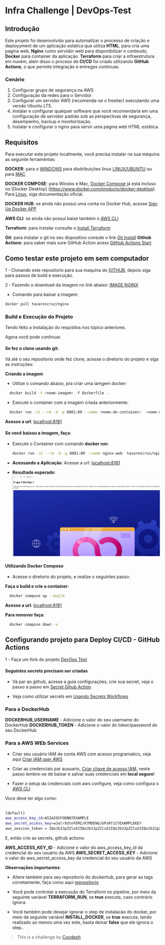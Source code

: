 # Infra Challenge | DevOps-Test

## Introdução

Este projeto foi desenvolvido para automatizar o processo de criação e deployyment de um aplicação estatica que utiliza **HTML**, para cria uma pagina web, **Nginx** como servidor web para disponibilizar o conteudo, **Docker** para container da aplicação. **Terraform** para criar a infraestrutura em nuvem, além disso o proceso de **CI/CD** foi criado utilizando **GitHub Actions**, o que permite integração e entregas continuas.

### Cenário
1. Configurar grupo de segurança na AWS
2. Configuração da redes para o Servidor
3. Configurar um servidor AWS (recomenda-se o freetier) executando uma versão Ubuntu LTS.
4. Instalar e configurar qualquer software que você recomendaria em uma configuração de servidor padrão sob as perspectivas de segurança, desempenho, backup e monitorização.
5. Instalar e configurar o nginx para servir uma página web HTML estática.

## Requisitos 

Para executar este projeto localmente, você precisa instalar na sua máquina as seguinte ferramentas:

**DOCKER**:  para o [WINDOWS](https://docs.docker.com/desktop/setup/install/windows-install) para disdribuições linux [LINUX/UBUNTU](https://docs.docker.com/engine/install/ubuntu) ou para [MAC](https://docs.docker.com/desktop/setup/install/mac-install)

**DOCKER COMPOSE**: para Windos e Mac, [Docker Compose](https://docs.docker.com/desktop/setup/install/mac-install) já está incluso no [Docker Desktop] (https://www.docker.com/products/docker-desktop).
Para [Linux](https://www.docker.com/products/docker-desktop), siga documentação oficial.

**DOCKER HUB**: se ainda não possui uma conta no Docker Hub, acesse [Sign Up Docker APP](https://app.docker.com/signup/)

**AWS CLI**: se ainda não possui baixe também o [AWS CLI](https://docs.aws.amazon.com/pt_br/cli/v1/userguide/cli-chap-install.html)

**Terraform**: para instalar consulte o [Install Terraform](https://developer.hashicorp.com/terraform/tutorials/aws-get-started/install-cli)

**Git**: para instalar o git no seu dispositivo consute o link [Git Install](https://github.com/git-guides/install-git)
**Github Actions**: para saber mais sore GitHub Action acess [GitHub Actions Start](https://docs.github.com/en/actions/writing-workflows/quickstart)

## Como testar este projeto em sem computador

1 - Clonando este repositorio para sua maquina do [GITHUB](https://github.com/adilson-tavares/devops-test), depois siga para passos de build e execução.

2 - Fazendo o download da imagem no link abaixo:
[IMAGE NGINX](https://hub.docker.com/repository/docker/tavarescruz/nginx/tags)

- Comando para baixar a imagem: 
```bash
docker pull tavarescruz/nginx
```

### Build e Execução do Projeto
 
Tendo feito a instalação do requisitos nos tópico anteriores.

Agora você pode continuar.

#### Se fez o clone usando git: 

Vá até o seu repositorio onde fez clone, acesse o diretorio do projeto e siga as instruções:

**Criando a imagem**

- Utilize o comando abaixo, pra criar uma iamgem docker:
```bash
  docker build -t <nome-imagem> -f Dockerfile . 

```

- Execute o container com a imagem criada anteriormente:

```bash
  docker run -it --rm -d -p 8081:80 --name <nome-do-container>  <nome-da-imagem>

```

**Acesse a url**: [localhost:8181](http://localhost:8181)

#### Se você baixou a imagem, faça: 

- Execute o Container com comando **docker run**:
    ```bash
    docker run -it --rm -d -p 8081:80 --name nginx-web  tavarescruz/nginx

    ```
- **Acessando a Aplicação**:
   Acesse a url: [localhost:8181](http://localhost:8181)

- **Resultado esperado**:
![DevOps](./app/assets/image/visulizacao-localhost.png)


#### Utilizando Docker Compose

- Acesse o diretorio do projeto, e realize o seguintes passo:

**Faça o build  e crie o container**:

```bash
  docker compose up --build 

```

**Acesse a url**: [localhost:8181](http://localhost:8181)

**Para remover faça**:
```bash
  docker compose down -v 

```

## Configurando projeto para Deploy CI/CD - GitHub Actions

1 - Faça um fork do projeto [DevOps Test](https://github.com/adilson-tavares/devops-test/fork)

#### Seguintes secrets precisam ser criadas

- Vá par ao github, acesse a guia configurações, crie sua secret, veja o passo a passo em [Secret Gihub Action](https://docs.github.com/pt/actions/security-for-github-actions/security-guides/using-secrets-in-github-actions)

- Veja como utilizar secrets em [Usando Secrets Workflows](https://docs.github.com/pt/actions/security-for-github-actions/security-guides/using-secrets-in-github-actions#using-secrets-in-a-workflow)

### Para o DockerHub

**DOCKERHUB_USERNAME** - Adicione o valor do seu username do DockerHub
**DOCKERHUB_TOKEN** - Adicione o valor do token/password do seu DockerHub

### Para a AWS WEb Services

- Criar seu usuário IAM de conta AWS com acesso programatico, veja aqui [Criar IAM user AWS](https://docs.aws.amazon.com/pt_br/keyspaces/latest/devguide/access.credentials.IAM.html)

- Criar as credenciais par ausuario, [Criar chave de acesso IAM](https://docs.aws.amazon.com/pt_br/keyspaces/latest/devguide/create.keypair.html), neste passo lembre-se de baixar e salvar suas credenciais em **local seguro**!

- Fazer o setup da credenciais com aws configure, veja como configura o [AWS CLI](https://docs.aws.amazon.com/pt_br/cli/v1/userguide/cli-configure-files.html) 

Voce deve ter algo como:
```bash

[default]
aws_access_key_id=ASIAIOSFODNN7EXAMPLE
aws_secret_access_key=wJalrXUtnFEMI/K7MDENG/bPxRfiCYEXAMPLEKEY
aws_session_token = IQoJb3JpZ2luX2IQoJb3JpZ2luX2IQoJb3JpZ2luX2IQoJb3JpZ2luX2IQoJb3JpZVERYLONGSTRINGEXAMPLE

```
E, então crie as secrets, github actions: 

**AWS_ACCESS_KEY_ID** - Adicione o valor do aws_access_key_id da credencial do seu usuário da AWS
**AWS_SECRET_ACCESS_KEY** - Adicione o valor do aws_secret_access_key da credencial do seu usuário da AWS

**Observaçôes importantes**:  

- Altere também para seu repositorio do dockerhub, para gerar as tags corretamente, faça como aqui [repossitorio](https://github.com/adilson-tavares/devops-test/blob/309ff40354e539be698c1beb656ca2d8ad3dc4fd/.github/workflows/main.yml#L26)

- Você pode controlar a execução do Terraform no pipeline, por meio da seguinte variável **TERRAFORM_RUN**, se **true** executa, caso contrário ignora.

- Você também pode desejar ignorar o step de instalacão do docker, por meio da seguinte variável **INSTALL_DOCKER**, se **true** executa, tendo realizado ao menos uma vez este, basta deixar **false** que ele ignora o step..


>  This is a challenge by [Coodesh](https://coodesh.com/)
